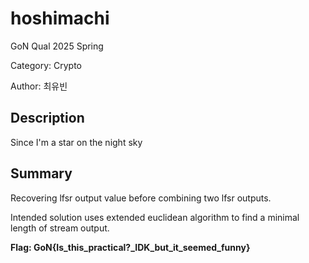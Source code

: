 # hoshimachi

GoN Qual 2025 Spring

Category: Crypto

Author: 최유빈

## Description

Since I'm a star on the night sky

## Summary

Recovering lfsr output value before combining two lfsr outputs.

Intended solution uses extended euclidean algorithm to find a minimal length of stream output.

**Flag: GoN{Is_this_practical?_IDK_but_it_seemed_funny}**